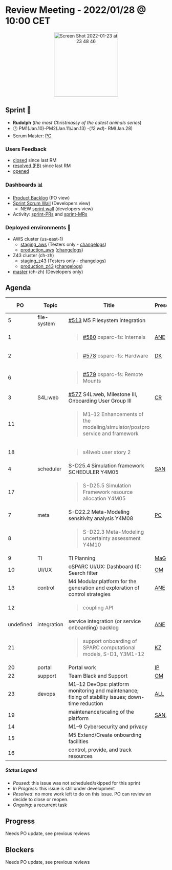 # Review Meeting - 2022/01/28 @ 10:00 CET

<p align="center">
<img width="200" alt="Screen Shot 2022-01-23 at 23 48 46" src="https://user-images.githubusercontent.com/32402063/150701154-35a9ddbe-b8b1-42e7-bc4f-f0dd4125807f.png">
</p>

## Sprint 🏃

- **Rudolph** (_the most Christmassy of the cutest animals series_)
- 🕐 PM1(Jan.10)-PM2(Jan.11/Jan.13) -(_12 wd_)- RM(Jan.28)
- Scrum Master: [PC]

### Users Feedback

- [closed](https://github.com/ITISFoundation/osparc-issues/issues?q=is%3Aissue+sort%3Areactions+state%3Aclosed+updated%3A%3E%3D2021-11-05+) since last RM
- [resolved (FB)](https://z43.manuscript.com/f/filters/?ixProject=45&ixStatus=0&maxrecords=50&resolvedInLast=3&sColumns=Category-Favorite-Case-TitleComment-Area-Priority-Status-DateResolved-DateOpened-OpenedBy&sSorts=LastUpdated.descending-Priority&sView=grid-flat) since last RM
- [opened](https://github.com/ITISFoundation/osparc-issues/issues?q=is%3Aissue+is%3Aopen+sort%3Areactions)

### Dashboards 📊

- [Product Backlog](https://github.com/orgs/ITISFoundation/projects/3) (PO view)
- [Sprint Scrum Wall](https://app.zenhub.com/workspaces/osparc---scrum-wall-5c9260f3d76ef51f6b0fe78d/board?repos=118596920,174557929,151701223,135289610,118910047,181836792,167586968) (Developers view)
  - NEW [sprint wall](https://github.com/orgs/ITISFoundation/projects/9) (developers view)
- Activity: [sprint-PRs] and [sprint-MRs]

### Deployed environments 🚀

- AWS cluster (us-east-1)
  - [staging_aws](https://staging.osparc.io) (Testers only - [changelogs])
  - [production_aws](https://osparc.io) ([changelogs])
- Z43 cluster (ch-zh)
  - [staging_z43](http://osparc-staging.speag.com) (Testers only - [changelogs])
  - [production_z43](http://osparc.speag.com) ([changelogs])
- [master](https://osparc-master.speag.com) (ch-zh) (Developers only)

## Agenda

| PO        | Topic       | Title                                                                                               | Presenter  | Status    | Duration | Start-Time |
|-----------|-------------|-----------------------------------------------------------------------------------------------------|------------|-----------|----------|------------|
| 5         | file-system | [#513] M5 Filesystem integration                                                                    |            |           |          |            |
| 1         |             | <blockquote>[#580] osparc-fs: Internals</blockquote>                                                | [ANE]      | Ongoing   | 3'       |            |
| 2         |             | <blockquote> [#578] osparc-fs: Hardware</blockquote>                                                | [DK]       | Ongoing  | 3'       |            |
| 6         |             | <blockquote> [#579] osparc-fs: Remote Mounts</blockquote>                                           |            |           |          |            |
| 3         | S4L:web     | [#577] S4L:web, Milestone III, Onboarding User Group III                                            | [CR]       | Ongoing   | 15'      |            |
| 11        |             | <blockquote>M1–12 Enhancements of the modeling/simulator/postpro service and framework</blockquote> |            | Ongoing   |          |            |
| 18        |             | <blockquote>s4lweb user story 2</blockquote>                                                        |            | Ongoing   |          |            |
| 4         | scheduler   | S-D25.4 Simulation framework SCHEDULER Y4M05                                                        | [SAN]      | Ongoing   | 10'      |            |
| 17        |             | <blockquote>S-D25.5 Simulation Framework resource allocation Y4M05 </blockquote>                    |            | Ongoing   |          |            |
| 7         | meta        | S-D22.2 Meta-Modeling sensitivity analysis Y4M08                                                    | [PC]       | Ongoing   | 5'       |            |
| 8         |             | <blockquote>S-D22.3 Meta-Modeling uncertainty assessment Y4M10</blockquote>                         |            | Ongoing   |          |            |
| 9         | TI          | TI Planning                                                                                         | [MaG]      | Ongoing   |          |            |
| 10        | UI/UX       | oSPARC UI/UX: Dashboard (I): Search filter                                                          | [OM]       | Ongoing   | 5'       |            |
| 13        | control     | M4 Modular platform for the generation and exploration of control strategies                        | [ANE]      | Ongoing   | 1'       |            |
| 12        |             | <blockquote>coupling API</blockquote>                                                               |            | Ongoing   |          |            |
| undefined | integration | service integration (or service onboarding) backlog                                                 | [ANE]      | Ongoing   | 8'       |            |
| 21        |             | <blockquote>support onboarding of SPARC computational models, S-D1, Y3M1-12</blockquote>            | [KZ]       | Ongoing   | 2'       |            |
| 20        | portal      | Portal work                                                                                         | [IP]       | Ongoing   | 1'       |            |
| 22        | support     | Team Black and Support                                                                              | [OM]       | Ongoing   | 5'       |            |
| 23        | devops      | M1–12 DevOps: platform monitoring and maintenance; fixing of stability issues; down-time reduction  | [ALL]      | Ongoing   | 4'       |            |
| 19        |             | maintenance/scaling of the platform                                                                 | [SAN],[PC] | Ongoing   | 5'       |            |
| 14        |             | M1–9 Cybersecurity and privacy                                                                      |            | undefined |          |            |
| 15        |             | M5 Extend/Create onboarding facilities                                                              |            | undefined |          |            |
| 16        |             | control, provide, and track resources                                                               |            | undefined |          |            |

##### Status Legend

- _Paused_: this issue was not scheduled/skipped for this sprint
- _In Progress_: this issue is still under development
- _Resolved_: no more work left to do on this issue. PO can review an decide to close or reopen.
- _Ongoing_: a recurrent task

[online]: http://status.osparc.io/
[operational]: https://git.speag.com/oSparc/e2e-testing/-/pipelines
[performant]: https://git.speag.com/oSparc/e2e-portal-testing/-/pipelines

## Progress

Needs PO update, see previous reviews

## Blockers

Needs PO update, see previous reviews

<!--References PLEASE KEEP ALPHABETICAL ORDER!!! -->

[all]: https://github.com/Surfict
[ane]: https://github.com/GitHK
[bl]: https://github.com/dyollb
[dk]: https://github.com/mrnicegyu11
[cr]: https://github.com/colinRawlings
[ip]: https://github.com/ignapas
[kz]: https://github.com/KZzizzle
[mag]: https://github.com/mguidon
[om]: https://github.com/odeimaiz
[pc]: https://github.com/pcrespov
[san]: https://github.com/sanderegg
[syr]: https://zmt.swiss/about/about-zmt/all-staff/reboux-sylvain/
[tn]: https://itis.swiss/who-we-are/staff-members/all-staff/newton-taylor/
[j-d4]: https://github.com/ITISFoundation/osparc-issues/issues/62
[j-d7.a]: https://github.com/ITISFoundation/osparc-issues/issues/21
[j-d35]: https://github.com/ITISFoundation/osparc-issues/issues/31
[j-d33]: https://github.com/ITISFoundation/osparc-issues/issues/33
[j-d20]: https://github.com/ITISFoundation/osparc-issues/issues/48
[j-d21]: https://github.com/ITISFoundation/osparc-simcore/issues/1065
[j-d28.a]: https://github.com/ITISFoundation/osparc-simcore/issues/1066
[j-d29]: https://github.com/ITISFoundation/osparc-issues/issues/37
[s-d2]: https://github.com/ITISFoundation/osparc-simcore/issues/1069
[s-d18]: https://github.com/ITISFoundation/osparc-issues/issues/9
[s-d7]: https://github.com/ITISFoundation/osparc-issues/issues/21
[s-d10]: https://github.com/ITISFoundation/osparc-issues/issues/18
[s-d22]: https://github.com/ITISFoundation/osparc-issues/issues/5
[s-d12]: https://github.com/ITISFoundation/osparc-issues/issues/16
[s-d15]: https://github.com/ITISFoundation/osparc-issues/issues/12
[s-d12]: https://github.com/ITISFoundation/osparc-issues/issues/16
[s-d6]: https://github.com/ITISFoundation/osparc-issues/issues/22
[s-d5]: https://github.com/ITISFoundation/osparc-issues/issues/23
[s-d21]: https://github.com/ITISFoundation/osparc-issues/issues/6
[s-d4]: https://github.com/ITISFoundation/osparc-issues/issues/24
[s-d1]: https://github.com/ITISFoundation/osparc-issues/issues/26
[s-d26]: https://github.com/ITISFoundation/osparc-issues/issues/332
[s-d27.2]: https://github.com/ITISFoundation/osparc-issues/issues/357
[n-d1]: https://github.com/ITISFoundation/osparc-issues/issues/68
[n-d2]: https://github.com/ITISFoundation/osparc-issues/issues/91
[tb-backlog]: https://github.com/ITISFoundation/osparc-issues/projects/4
[z43-backlog]: https://z43.fogbugz.com/f/filters/1112/osparc-cases
[sprint-prs]: https://github.com/pulls?page=1&q=is%3Apr+archived%3Afalse+user%3AITISFoundation+closed%3A%3E2021-11-15
[sprint-mrs]: https://git.speag.com/groups/oSparc/-/merge_requests?scope=all&utf8=%E2%9C%93&state=all
[changelogs]: https://github.com/ITISFoundation/osparc-simcore/releases
[#26]: https://github.com/ITISFoundation/osparc-issues/issues/26
[#91]: https://github.com/ITISFoundation/osparc-issues/issues/91
[#232]: https://github.com/ITISFoundation/osparc-issues/issues/232
[#328]: https://github.com/ITISFoundation/osparc-issues/issues/328
[#349]: https://github.com/ITISFoundation/osparc-issues/issues/349
[#350]: https://github.com/ITISFoundation/osparc-issues/issues/350
[#353]: https://github.com/ITISFoundation/osparc-issues/issues/353
[#354]: https://github.com/ITISFoundation/osparc-issues/issues/354
[#407]: https://github.com/ITISFoundation/osparc-issues/issues/407
[#428]: https://github.com/ITISFoundation/osparc-issues/issues/428
[#513]: https://github.com/ITISFoundation/osparc-issues/issues/513
[#519]: https://github.com/ITISFoundation/osparc-issues/issues/519
[#545]: https://github.com/ITISFoundation/osparc-issues/issues/545
[#546]: https://github.com/ITISFoundation/osparc-issues/issues/546
[#554]: https://github.com/ITISFoundation/osparc-issues/issues/554
[#555]: https://github.com/ITISFoundation/osparc-issues/issues/555
[#556]: https://github.com/ITISFoundation/osparc-issues/issues/556
[#557]: https://github.com/ITISFoundation/osparc-issues/issues/557
[#577]: https://github.com/ITISFoundation/osparc-issues/issues/577
[#578]: https://github.com/ITISFoundation/osparc-issues/issues/578
[#579]: https://github.com/ITISFoundation/osparc-issues/issues/579
[#580]: https://github.com/ITISFoundation/osparc-issues/issues/580

[#2589]: https://github.com/ITISFoundation/osparc-issues/issues/2589
